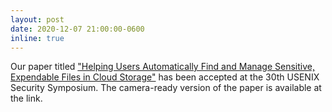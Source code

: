 ```yaml
---
layout: post
date: 2020-12-07 21:00:00-0600
inline: true
---
```


Our paper titled ["Helping Users Automatically Find and Manage Sensitive,
Expendable Files in Cloud
Storage"](assets/pdf/alethia_usenix_2021.pdf) has been
accepted at the 30th USENIX Security Symposium. The camera-ready version of the
paper is available at the link.
